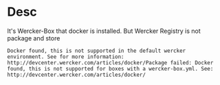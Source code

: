 # Desc
It's Wercker-Box that docker is installed.
But Wercker Registry is not package and store


```
Docker found, this is not supported in the default wercker environment. See for more information: http://devcenter.wercker.com/articles/docker/Package failed: Docker found, this is not supported for boxes with a wercker-box.yml. See: http://devcenter.wercker.com/articles/docker/
```
